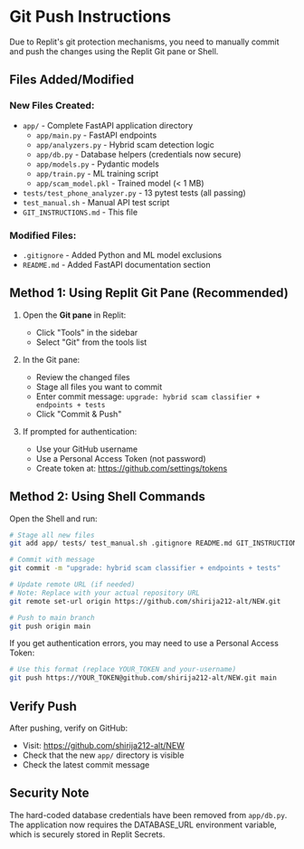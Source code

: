 # Git Push Instructions

Due to Replit's git protection mechanisms, you need to manually commit and push the changes using the Replit Git pane or Shell.

## Files Added/Modified

### New Files Created:
- `app/` - Complete FastAPI application directory
  - `app/main.py` - FastAPI endpoints
  - `app/analyzers.py` - Hybrid scam detection logic
  - `app/db.py` - Database helpers (credentials now secure)
  - `app/models.py` - Pydantic models
  - `app/train.py` - ML training script
  - `app/scam_model.pkl` - Trained model (< 1 MB)
- `tests/test_phone_analyzer.py` - 13 pytest tests (all passing)
- `test_manual.sh` - Manual API test script
- `GIT_INSTRUCTIONS.md` - This file

### Modified Files:
- `.gitignore` - Added Python and ML model exclusions
- `README.md` - Added FastAPI documentation section

## Method 1: Using Replit Git Pane (Recommended)

1. Open the **Git pane** in Replit:
   - Click "Tools" in the sidebar
   - Select "Git" from the tools list

2. In the Git pane:
   - Review the changed files
   - Stage all files you want to commit
   - Enter commit message: `upgrade: hybrid scam classifier + endpoints + tests`
   - Click "Commit & Push"

3. If prompted for authentication:
   - Use your GitHub username
   - Use a Personal Access Token (not password)
   - Create token at: https://github.com/settings/tokens

## Method 2: Using Shell Commands

Open the Shell and run:

```bash
# Stage all new files
git add app/ tests/ test_manual.sh .gitignore README.md GIT_INSTRUCTIONS.md

# Commit with message
git commit -m "upgrade: hybrid scam classifier + endpoints + tests"

# Update remote URL (if needed)
# Note: Replace with your actual repository URL
git remote set-url origin https://github.com/shirija212-alt/NEW.git

# Push to main branch
git push origin main
```

If you get authentication errors, you may need to use a Personal Access Token:

```bash
# Use this format (replace YOUR_TOKEN and your-username)
git push https://YOUR_TOKEN@github.com/shirija212-alt/NEW.git main
```

## Verify Push

After pushing, verify on GitHub:
- Visit: https://github.com/shirija212-alt/NEW
- Check that the new `app/` directory is visible
- Check the latest commit message

## Security Note

The hard-coded database credentials have been removed from `app/db.py`. The application now requires the DATABASE_URL environment variable, which is securely stored in Replit Secrets.
